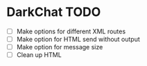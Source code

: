 # DarkChat TODO

- [ ] Make options for different XML routes
- [ ] Make option for HTML send without output
- [ ] Make option for message size
- [ ] Clean up HTML
